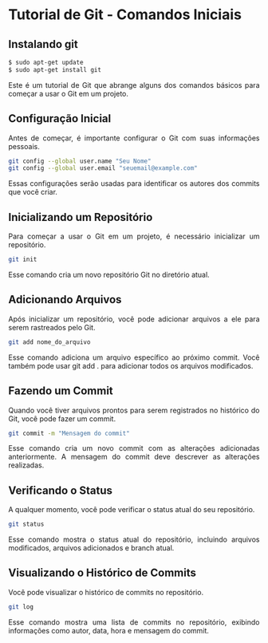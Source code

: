 # Tutorial de Git - Comandos Iniciais

## Instalando git

```Bash
$ sudo apt-get update
$ sudo apt-get install git
```

<div style="text-align:justify">
Este é um tutorial de Git que abrange alguns dos comandos básicos para começar a usar o Git em um projeto.
</div>

## Configuração Inicial

<div style="text-align:justify">
Antes de começar, é importante configurar o Git com suas informações pessoais.
</div>

```bash
git config --global user.name "Seu Nome"
git config --global user.email "seuemail@example.com"
```

<div style="text-align:justify">

Essas configurações serão usadas para identificar os autores dos commits que você criar.

</div>

## Inicializando um Repositório

<div style="text-align:justify">

Para começar a usar o Git em um projeto, é necessário inicializar um repositório.

</div>

```bash
git init
```

<div style="text-align:justify">

Esse comando cria um novo repositório Git no diretório atual.

</div>

## Adicionando Arquivos

<div style="text-align:justify">

Após inicializar um repositório, você pode adicionar arquivos a ele para serem rastreados pelo Git.

</div>

```bash
git add nome_do_arquivo
```

<div style="text-align:justify">

Esse comando adiciona um arquivo específico ao próximo commit. Você também pode usar git add . para adicionar todos os arquivos modificados.

</div>

## Fazendo um Commit

<div style="text-align:justify">

Quando você tiver arquivos prontos para serem registrados no histórico do Git, você pode fazer um commit.

</div>

```bash
git commit -m "Mensagem do commit"
```

<div style="text-align:justify">

Esse comando cria um novo commit com as alterações adicionadas anteriormente. A mensagem do commit deve descrever as alterações realizadas.

</div>

## Verificando o Status

<div style="text-align:justify">

A qualquer momento, você pode verificar o status atual do seu repositório.

</div>

```bash
git status
```

<div style="text-align:justify">

Esse comando mostra o status atual do repositório, incluindo arquivos modificados, arquivos adicionados e branch atual.

</div>

## Visualizando o Histórico de Commits

<div style="text-align:justify">

Você pode visualizar o histórico de commits no repositório.

</div>

```bash
git log
```

<div style="text-align:justify">

Esse comando mostra uma lista de commits no repositório, exibindo informações como autor, data, hora e mensagem do commit.

</div>